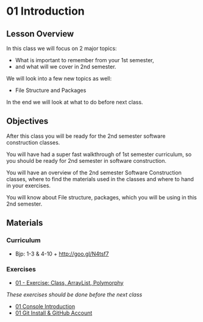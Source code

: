 
01 Introduction
===============
## Lesson Overview ##
In this class we will focus on 2 major topics:
* What is important to remember from your 1st semester,
* and what will we cover in 2nd semester.   

We will look into a few new topics as well:
* File Structure and Packages   

In the end we will look at what to do before next class.  

## Objectives ##
After this class you will be ready for the 2nd semester software construction classes.   

You will have had a super fast walkthrough of 1st semester curriculum, so you should be ready for 2nd semester in software construction.   

You will have an overview of the 2nd semester Software Construction classes, where to find the materials used in the classes and where to hand in your exercises.   

You will know about File structure, packages, which you will be using in this 2nd semester.    

## Materials ##
### Curriculum ###
* Bjp: 1-3 & 4-10 + http://goo.gl/N4tsf7   

### Exercises ###
* [01 - Exercise: Class, ArrayList, Polymorphy](https://docs.google.com/document/d/1LSqGKAOZOX1Qf9WICmfWP9tTWEiIwNh4szHHF5Vwbhg/pub)   

_These exercises should be done before the next class_
  * [01 Console Introduction](https://docs.google.com/document/d/1sLW_QYikQfAa5ijx7wuqtFaTZ80Ho9Q34tHCbNuFpTI/pub)
  * [01 Git Install & GitHub Account](https://docs.google.com/document/d/1wzbt_mnjb49T07346TfcOuKAAHPcX1whzGCAdsEG7WU/pub)

